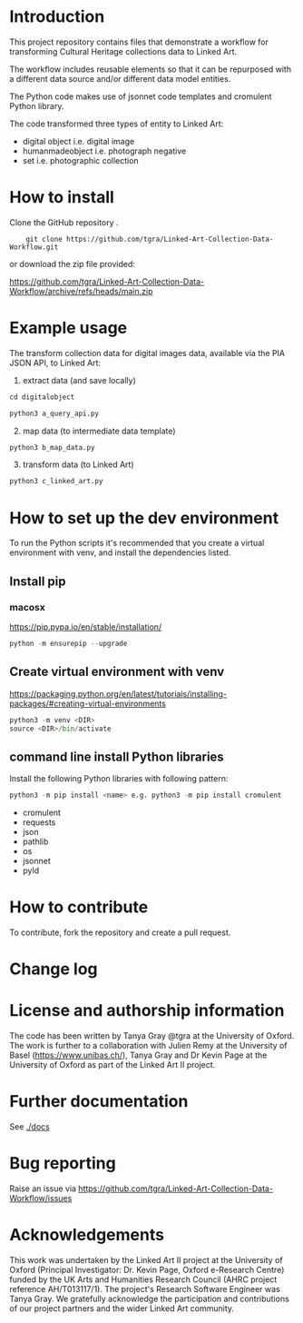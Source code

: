 
# Introduction

This project repository contains files that demonstrate a workflow for transforming Cultural Heritage collections data to Linked Art.

The workflow includes reusable elements so that it can be repurposed with a different data source and/or different data model entities.

The Python code makes use of jsonnet code templates and cromulent Python library.

The code transformed three types of entity to Linked Art:
- digital object i.e. digital image
- humanmadeobject  i.e. photograph negative
- set i.e. photographic collection

# How to install
Clone the GitHub repository .
```
    git clone https://github.com/tgra/Linked-Art-Collection-Data-Workflow.git
```

or download the zip file provided:

https://github.com/tgra/Linked-Art-Collection-Data-Workflow/archive/refs/heads/main.zip

# Example usage

The transform collection data for digital images data, available via the PIA JSON API, to Linked Art:

1. extract data (and save locally)
```python
cd digitalobject
```
```python
python3 a_query_api.py
```

2. map data (to intermediate data template)
```python
python3 b_map_data.py
```
3. transform data (to Linked Art)
```python
python3 c_linked_art.py
```

# How to set up the dev environment
To run the Python scripts it's recommended that you create a virtual environment with venv, and install the dependencies listed.

## Install pip

###  macosx  
https://pip.pypa.io/en/stable/installation/

```python
python -m ensurepip --upgrade
```
## Create virtual environment with venv
https://packaging.python.org/en/latest/tutorials/installing-packages/#creating-virtual-environments

```python
python3 -m venv <DIR>
source <DIR>/bin/activate
```

## command line install Python libraries
Install the following Python libraries with following pattern:
```python 
python3 -m pip install <name> e.g. python3 -m pip install cromulent
```

- cromulent
- requests
- json
- pathlib
- os
- jsonnet
- pyld
  


# How to contribute
To contribute, fork the repository and create a pull request. 

# Change log

# License and authorship information
The code has been written by Tanya Gray @tgra at the University of Oxford. The work is further to a collaboration with Julien Remy at the University of Basel (https://www.unibas.ch/), Tanya Gray and Dr Kevin Page at the University of Oxford as part of the Linked Art II project.


# Further documentation
See [./docs](documentation)

# Bug reporting
Raise an issue via https://github.com/tgra/Linked-Art-Collection-Data-Workflow/issues

# Acknowledgements
This work was undertaken by the Linked Art II project at the University of Oxford (Principal Investigator: Dr. Kevin Page, Oxford e-Research Centre) funded by the UK Arts and Humanities Research Council (AHRC project reference AH/T013117/1). The project's Research Software Engineer was Tanya Gray. We gratefully acknowledge the participation and contributions of our project partners and the wider Linked Art community.

